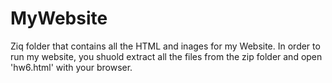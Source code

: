 # MyWebsite
Ziq folder that contains all the HTML and inages for my Website.
In order to run my website, you shuold extract all the files from the zip folder and open 'hw6.html' with your browser.

